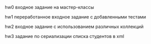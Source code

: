 hw0 входное задание на мастер-классы

hw1 переработанное входное задание с добавленными тестами

hw2 входное задание с использованием различных коллекций

hw3 задание по сериализации списка студентов в xml